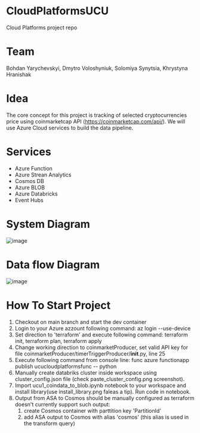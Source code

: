 # CloudPlatformsUCU
Cloud Platforms project repo

# Team
Bohdan Yarychevskyi, Dmytro Voloshyniuk, Solomiya Synytsia, Khrystyna Hranishak

# Idea
The core concept for this project is tracking of selected cryptocurrencies price using coinmarketcap API (https://coinmarketcap.com/api/).
We will use Azure Cloud services to build the data pipeline.

# Services
- Azure Function
- Azure Strean Analytics
- Cosmos DB
- Azure BLOB
- Azure Databricks
- Event Hubs

# System Diagram
![image](https://user-images.githubusercontent.com/24934034/129438132-63d59820-5019-4ff7-a842-47597f23f625.png)

# Data flow Diagram
![image](https://user-images.githubusercontent.com/24934034/129438089-5111a451-d572-4891-a867-58f9469b53f4.png)

# How To Start Project
  1. Checkout on main branch and start the dev container
  2. Login to your Azure azzount following command: az login --use-device
  3. Set direction to 'terraform' and execute following command: terraform init, terraform plan, terraform apply
  4. Change working direction to coinmarketProducer, set valid API key for file coinmarketProducer/timerTriggerProducer/__init__.py, line 25
  5. Execute following command from console line: func azure functionapp publish ucucloudplatformsfunc -- python
  6. Manually create databriks cluster inside workspace using cluster_config.json file (check paste_cluster_config.png screenshot).
  7. Import ucu1_coindata_to_blob.ipynb notebook to your workspace and install library(use install_library.png faleas a tip). Run code in notebook.
  8. Output from ASA to Cosmos should be manually configured as terraform doesn't currently support such output:
      1. create Cosmos container with parttition key 'PartitionId'
      2. add ASA output to Cosmos with alias 'cosmos' (this alias is used in the transform query) 
